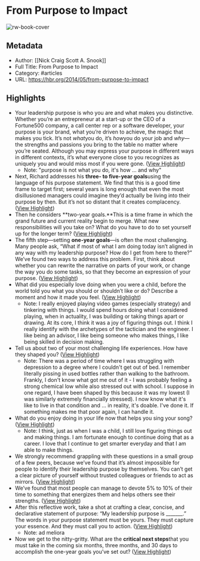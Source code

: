 # From Purpose to Impact

![rw-book-cover](https://hbr.org/resources/images/hbr_opengraph_940x490.png)

## Metadata
- Author: [[Nick Craig
Scott A. Snook]]
- Full Title: From Purpose to Impact
- Category: #articles
- URL: https://hbr.org/2014/05/from-purpose-to-impact

## Highlights
- Your leadership purpose is who you are and what makes you distinctive. Whether you’re an entrepreneur at a start-up or the CEO of a Fortune500 company, a call center rep or a software developer, your purpose is your brand, what you’re driven to achieve, the magic that makes you tick. It’s not *what*you do, it’s *how*you do your job and *why*—the strengths and passions you bring to the table no matter where you’re seated. Although you may express your purpose in different ways in different contexts, it’s what everyone close to you recognizes as uniquely you and would miss most if you were gone. ([View Highlight](https://read.readwise.io/read/01hkbye25vdzp90p633h7a815s))
    - Note: "purpose is not what you do, it's how ... and why"
- Next, Richard addresses his **three- to five-year goals**using the language of his purpose statement. We find that this is a good time frame to target first; several years is long enough that even the most disillusioned managers could imagine they’d actually be living into their purpose by then. But it’s not so distant that it creates complacency. ([View Highlight](https://read.readwise.io/read/01hkdxe5ybjcbhgpn8pfferayy))
- Then he considers **two-year goals.**This is a time frame in which the grand future and current reality begin to merge. What new responsibilities will you take on? What do you have to do to set yourself up for the longer term? ([View Highlight](https://read.readwise.io/read/01hkdxfemqbgvbgrazfg9j5cqf))
- The fifth step—setting **one-year goals**—is often the most challenging. Many people ask, “What if most of what I am doing today isn’t aligned in any way with my leadership purpose? How do I get from here to there?” We’ve found two ways to address this problem. First, think about whether you can rewrite the narrative on parts of your work, or change the way you do some tasks, so that they become an expression of your purpose. ([View Highlight](https://read.readwise.io/read/01hkdxktdmdtfyye822pafcz7c))
- What did you especially love doing when you were a child, before the world told you what you should or shouldn’t like or do? Describe a moment and how it made you feel. ([View Highlight](https://read.readwise.io/read/01hkbyqzr07dv4k9w0xsr5fz7b))
    - Note: I really enjoyed playing video games (especially strategy) and tinkering with things. I would spend hours doing what I considered playing, when in actuality, I was building or taking things apart or drawing. At its core, I think it was a joy of figuring things out.
      I think I really identify with the archetypes of the tactician and the engineer. I like being an advisor, I like being someone who makes things, I like being skilled in decision making.
- Tell us about two of your most challenging life experiences. How have they shaped you? ([View Highlight](https://read.readwise.io/read/01hkbywnrzw9faejp31ja5s0a2))
    - Note: There was a period of time where I was struggling with depression to a degree where I couldn't get out of bed. I remember literally pissing in used bottles rather than walking to the bathroom. Frankly, I don't know what got me out of it - I was probably feeling a strong chemical low while also stressed out with school. I suppose in one regard, I have been shaped by this because it was my lowest (I was similarly extremely financially stressed). I now know what it's like to live in that condition and ... in reality, it's doable. I've done it. If something makes me that poor again, I can handle it.
- What do you enjoy doing in your life now that helps you sing your song? ([View Highlight](https://read.readwise.io/read/01hkbz4jmn9krnnkkzkvkwchek))
    - Note: I think, just as when I was a child, I still love figuring things out and making things. I am fortunate enough to continue doing that as a career. I love that I continue to get smarter everyday and that I am able to make things.
- We strongly recommend grappling with these questions in a small group of a few peers, because we’ve found that it’s almost impossible for people to identify their leadership purpose by themselves. You can’t get a clear picture of yourself without trusted colleagues or friends to act as mirrors. ([View Highlight](https://read.readwise.io/read/01hkbyq75bba9y15g1sxz189nx))
- We’ve found that most people can manage to devote 5% to 10% of their time to something that energizes them and helps others see their strengths. ([View Highlight](https://read.readwise.io/read/01hkdxmjxce6d80szydhyn1597))
- After this reflective work, take a shot at crafting a clear, concise, and declarative statement of purpose: “My leadership purpose is _______.” The words in your purpose statement must be yours. They must capture your essence. And they must call you to action. ([View Highlight](https://read.readwise.io/read/01hkbztbnnqe2czrg8c76hck5s))
    - Note: ad meliora
- Now we get to the nitty-gritty. What are the **critical next steps**that you must take in the coming six months, three months, and 30 days to accomplish the one-year goals you’ve set out? ([View Highlight](https://read.readwise.io/read/01hke3jve39z7nt4y8nrv951e0))
